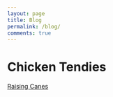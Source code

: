 ```yaml
---
layout: page
title: Blog
permalink: /blog/
comments: true
---
```


# Chicken Tendies
[Raising Canes](https://ndburger.github.io/blog/Raising-Canes)
